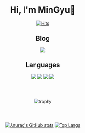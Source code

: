 
<div align="center">


# Hi, I'm MinGyu👋

[![Hits](https://hits.seeyoufarm.com/api/count/incr/badge.svg?url=https%3A%2F%2Fgithub.com%2Fotch80&count_bg=%2379C83D&title_bg=%23555555&icon=&icon_color=%23E7E7E7&title=hits&edge_flat=false)](https://hits.seeyoufarm.com)


## Blog

<a href="https://otch80.github.io/" target="_blank"><img src="https://img.shields.io/badge/otch's Blog-<COLOR CODE>?style=flat-square&logo=<ICON>&logoColor=white"/></a>


## Languages
<img src="https://img.shields.io/badge/Python-3776AB?style=flat-square&logo=Python&logoColor=white"/> <img src="https://img.shields.io/badge/Node.js-339933?style=flat-square&logo=Node.js&logoColor=white"/> <img src="https://img.shields.io/badge/Spring Boot-6DB33F?style=flat-square&logo=Spring Boot&logoColor=white"/> <img src="https://img.shields.io/badge/java-007396?style=flat-square&logo=Spring Boot&logoColor=white"/> 

<br>
<br>
  
![trophy](https://github-profile-trophy.vercel.app/?username=otch80)

<br>
<br>

[![Anurag's GitHub stats](https://github-readme-stats.vercel.app/api?username=otch80&theme=gruvbox)](https://github.com/anuraghazra/github-readme-stats) [![Top Langs](https://github-readme-stats.vercel.app/api/top-langs/?username=otch80&layout=compact)](https://github.com/anuraghazra/github-readme-stats)

</div>


<!-- ![header](https://capsule-render.vercel.app/api?type=waving&text=HELLO!) -->


<!--
**otch80/otch80** is a ✨ _special_ ✨ repository because its `README.md` (this file) appears on your GitHub profile.

Here are some ideas to get you started:

- 🔭 I’m currently working on ...
- 🌱 I’m currently learning ...
- 👯 I’m looking to collaborate on ...
- 🤔 I’m looking for help with ...
- 💬 Ask me about ...
- 📫 How to reach me: ...
- 😄 Pronouns: ...
- ⚡ Fun fact: ...
-->

